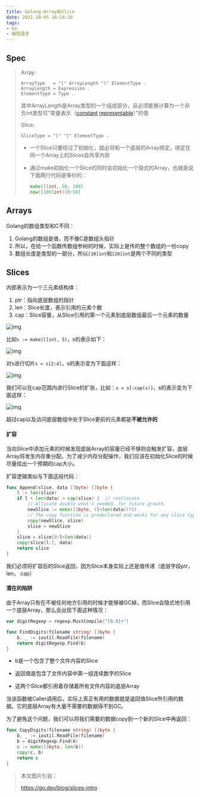 ```yaml
---
title: Golang-Array和Slice
date: 2021-10-05 16:14:16
tags:
- Go
- 编程语言
---
```

## Spec

> Array:
>
> ```
> ArrayType   = "[" ArrayLength "]" ElementType .
> ArrayLength = Expression .
> ElementType = Type .
> ```
>
> 其中ArrayLength是Array类型的一个组成部分，且必须能够计算为一个非负int类型可“常量表示（[constant](https://golang.org/ref/spec#Constants) [representable](https://golang.org/ref/spec#Representability)）”的值
>
> 
>
> Slice:
>
> ```
> SliceType = "[" "]" ElementType .
> ```
>
> * 一个Slice只要经过了初始化，就必将和一个底层的Array绑定，绑定在同一个Array上的Slices会共享内存
>
> * 通过make初始化一个Slice的同时会初始化一个隐式的Array，也就是说下面两行代码是等价的：
>
>   ```go
>   make([]int, 50, 100)
>   new([100]int)[0:50]
>   ```



## Arrays

Golang的数组类型和C不同：

1. Golang的数组是值，而不像C是数组头指针
2. 所以，在给一个函数传数组参树的时候，实际上是传的整个数组的一份copy
3. 数组长度是类型的一部分，所以`[10]int`和`[20]int`是两个不同的类型



## Slices

内部表示为一个三元素结构体：

1. ptr：指向底层数组的指针
2. len：Slice长度，表示引用的元素个数
3. cap：Slice容量，从Slice引用的第一个元素到底层数组最后一个元素的数量

 ![img](slice-struct.png)

比如`s := make([]int, 5)`，s的表示如下：

 ![img](slice-1.png)

对s进行切片`s = s[2:4]`，s的表示变为下面这样：

 ![img](slice-2.png)

我们可以在cap范围内进行Slice的扩张，比如：`s = s[:cap(s)]`，s的表示变为下面这样：

 ![img](slice-3.png)

超过cap以及访问底层数组中处于Slice更前的元素都是**不被允许的**



#### **扩容**

当向Slice中添加元素的时候发现底层Array的容量已经不够则会触发扩容，底层Array将发生内存重分配。为了减少内存分配操作，我们应该在初始化Slice的时候尽量给出一个预期的cap大小。

扩容逻辑类似与下面这段代码：

```go
func Append(slice, data []byte) []byte {
    l := len(slice)
    if l + len(data) > cap(slice) {  // reallocate
        // Allocate double what's needed, for future growth.
        newSlice := make([]byte, (l+len(data))*2)
        // The copy function is predeclared and works for any slice type.
        copy(newSlice, slice)
        slice = newSlice
    }
    slice = slice[0:l+len(data)]
    copy(slice[l:], data)
    return slice
}
```

我们必须将扩容后的Slice返回，因为Slice本身实际上还是值传递（底层字段ptr，len， cap）





#### **潜在的陷阱**

由于Array只有在不被任何地方引用的时候才能够被GC掉，而Slice会隐式地引用一个底层Array，那么会出现下面这种情况：

```go
var digitRegexp = regexp.MustCompile("[0-9]+")

func FindDigits(filename string) []byte {
    b, _ := ioutil.ReadFile(filename)
    return digitRegexp.Find(b)
}
```

* b是一个包含了整个文件内容的Slice

* 返回值是包含了文件内容中第一组连续数字的Slice

* 这两个Slice都引用着存储着所有文件内容的底层Array

当该函数被Caller调用后，实际上真正有用的数据就是返回值Slice所引用的数据。它的底层Array有大量不需要的数据得不到GC。

为了避免这个问题，我们可以将我们需要的数据copy到一个新的Slice中再返回：

```go
func CopyDigits(filename string) []byte {
    b, _ := ioutil.ReadFile(filename)
    b = digitRegexp.Find(b)
    c := make([]byte, len(b))
    copy(c, b)
    return c
}
```



> 本文图片引自：
>
> https://go.dev/blog/slices-intro
